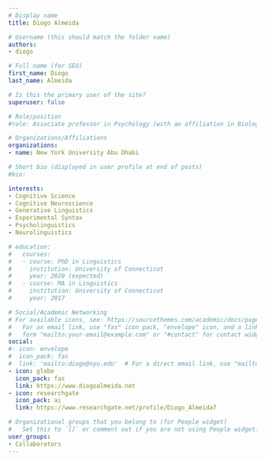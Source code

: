 ```yaml
---
# Display name
title: Diogo Almeida

# Username (this should match the folder name)
authors:
- diogo

# Full name (for SEO)
first_name: Diogo
last_name: Almeida

# Is this the primary user of the site?
superuser: false

# Role/position
#role: Associate professor in Psychology (with an affiliation in Biology); director of Language, Mind and Brain Lab (LaMB Lab)

# Organizations/Affiliations
organizations:
- name: New York University Abu Dhabi

# Short bio (displayed in user profile at end of posts)
#bio: 

interests:
- Cognitive Science
- Cognitive Neuroscience
- Generative Linguistics
- Experimental Syntax
- Psycholinguistics
- Neurolinguistics

# education:
#   courses:
#   - course: PhD in Linguistics
#     institution: University of Connecticut
#     year: 2020 (expected)
#   - course: MA in Linguistics
#     institution: University of Connecticut
#     year: 2017

# Social/Academic Networking
# For available icons, see: https://sourcethemes.com/academic/docs/page-builder/#icons
#   For an email link, use "fas" icon pack, "envelope" icon, and a link in the
#   form "mailto:your-email@example.com" or "#contact" for contact widget.
social:
#- icon: envelope
#  icon_pack: fas
#  link: 'mailto:diogo@nyu.edu'  # For a direct email link, use "mailto:test@example.org".
- icon: globe
  icon_pack: fas
  link: https://www.diogoalmeida.net
- icon: researchgate
  icon_pack: ai
  link: https://www.researchgate.net/profile/Diogo_Almeida7

# Organizational groups that you belong to (for People widget)
#   Set this to `[]` or comment out if you are not using People widget.
user_groups:
- Collaborators
---
```


